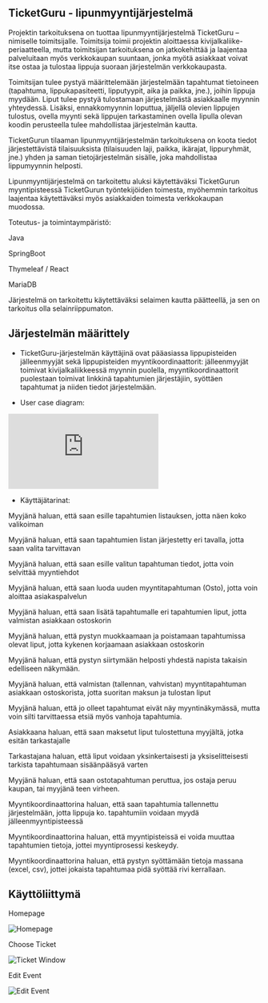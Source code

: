 ## TicketGuru - lipunmyyntijärjestelmä 

Projektin tarkoituksena on tuottaa lipunmyyntijärjestelmä TicketGuru –nimiselle toimitsijalle. Toimitsija toimii projektin aloittaessa kivijalkaliike-periaatteella, mutta toimitsijan tarkoituksena on jatkokehittää ja laajentaa palveluitaan myös verkkokaupan suuntaan, jonka myötä asiakkaat voivat itse ostaa ja tulostaa lippuja suoraan järjestelmän verkkokaupasta. 

 

Toimitsijan tulee pystyä määrittelemään järjestelmään tapahtumat tietoineen (tapahtuma, lippukapasiteetti, lipputyypit, aika ja paikka, jne.), joihin lippuja myydään. Liput tulee pystyä tulostamaan järjestelmästä asiakkaalle myynnin yhteydessä. Lisäksi, ennakkomyynnin loputtua, jäljellä olevien lippujen tulostus, ovella myynti sekä lippujen tarkastaminen ovella lipulla olevan koodin perusteella tulee mahdollistaa järjestelmän kautta. 

  

TicketGurun tilaaman lipunmyyntijärjestelmän tarkoituksena on koota tiedot järjestettävistä tilaisuuksista (tilaisuuden laji, paikka, ikärajat, lippuryhmät, jne.) yhden ja saman tietojärjestelmän sisälle, joka mahdollistaa lippumyynnin helposti. 

Lipunmyyntijärjestelmä on tarkoitettu aluksi käytettäväksi TicketGurun myyntipisteessä TicketGurun työntekijöiden toimesta, myöhemmin tarkoitus laajentaa käytettäväksi myös asiakkaiden toimesta verkkokaupan muodossa. 

Toteutus- ja toimintaympäristö: 

Java 

SpringBoot 

Thymeleaf / React 

MariaDB 

Järjestelmä on tarkoitettu käytettäväksi selaimen kautta päätteellä, ja sen on tarkoitus olla selainriippumaton. 

  

## Järjestelmän määrittely 

  

-   TicketGuru-järjestelmän käyttäjinä ovat pääasiassa lippupisteiden jälleenmyyjät sekä lippupisteiden myyntikoordinaattorit: jälleenmyyjät toimivat kivijalkaliikkeessä myynnin puolella, myyntikoordinaattorit puolestaan toimivat linkkinä tapahtumien järjestäjiin, syöttäen tapahtumat ja niiden tiedot järjestelmään. 

 

-   User case diagram: 

![User case diagram](https://github.com/marko-airisto/TicketGuru/blob/master/Usercase__NZ_30012010.pdf) 

 

-   Käyttäjätarinat: 

Myyjänä haluan, että saan esille tapahtumien listauksen, jotta näen koko valikoiman 

Myyjänä haluan, että saan tapahtumien listan järjestetty eri tavalla, jotta saan valita tarvittavan 

Myyjänä haluan, että saan esille valitun tapahtuman tiedot, jotta voin selvittää myyntiehdot 

Myyjänä haluan, että saan luoda uuden myyntitapahtuman (Osto), jotta voin aloittaa asiakaspalvelun 

Myyjänä haluan, että saan lisätä tapahtumalle eri tapahtumien liput, jotta valmistan asiakkaan ostoskorin 

Myyjänä haluan, että pystyn muokkaamaan ja poistamaan tapahtumissa olevat liput, jotta kykenen korjaamaan asiakkaan ostoskorin 

Myyjänä haluan, että pystyn siirtymään helposti yhdestä napista takaisin edelliseen näkymään. 

Myyjänä haluan, että valmistan (tallennan, vahvistan) myyntitapahtuman asiakkaan ostoskorista, jotta suoritan maksun ja tulostan liput 

Myyjänä haluan, että jo olleet tapahtumat eivät näy myyntinäkymässä, mutta voin silti tarvittaessa etsiä myös vanhoja tapahtumia. 

Asiakkaana haluan, että saan maksetut liput tulostettuna myyjältä, jotka esitän tarkastajalle 

Tarkastajana haluan, että liput voidaan yksinkertaisesti ja yksiselitteisesti tarkista tapahtumaan sisäänpääsyä varten 

Myyjänä haluan, että saan ostotapahtuman peruttua, jos ostaja peruu kaupan, tai myyjänä teen virheen. 

Myyntikoordinaattorina haluan, että saan tapahtumia tallennettu järjestelmään, jotta lippuja ko. tapahtumiin voidaan myydä jälleenmyyntipisteessä 

Myyntikoordinaattorina haluan, että myyntipisteissä ei voida muuttaa tapahtumien tietoja, jottei myyntiprosessi keskeydy. 

Myyntikoordinaattorina haluan, että pystyn syöttämään tietoja massana (excel, csv), jottei jokaista tapahtumaa pidä syöttää rivi kerrallaan. 

 

 ## Käyttöliittymä 

  

Homepage 

![Homepage](https://github.com/marko-airisto/TicketGuru/blob/master/Homepage.png) 

Choose Ticket 

![Ticket Window](https://github.com/marko-airisto/TicketGuru/blob/master/ChooseTicket.png) 

Edit Event 

![Edit Event](https://github.com/marko-airisto/TicketGuru/blob/master/EditTicket.png) 
